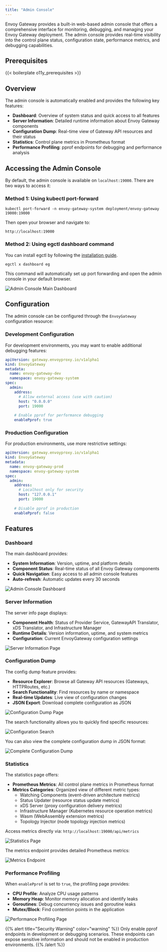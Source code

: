 ```yaml
---
title: "Admin Console"
---
```


Envoy Gateway provides a built-in web-based admin console that offers a comprehensive interface for monitoring, debugging, and managing your Envoy Gateway deployment. The admin console provides real-time visibility into the control plane status, configuration state, performance metrics, and debugging capabilities.

## Prerequisites

{{< boilerplate o11y_prerequisites >}}

## Overview

The admin console is automatically enabled and provides the following key features:

- **Dashboard**: Overview of system status and quick access to all features
- **Server Information**: Detailed runtime information about Envoy Gateway components
- **Configuration Dump**: Real-time view of Gateway API resources and their status
- **Statistics**: Control plane metrics in Prometheus format
- **Performance Profiling**: pprof endpoints for debugging and performance analysis

## Accessing the Admin Console

By default, the admin console is available on `localhost:19000`. There are two ways to access it:

### Method 1: Using kubectl port-forward

```shell
kubectl port-forward -n envoy-gateway-system deployment/envoy-gateway 19000:19000
```

Then open your browser and navigate to:

```text
http://localhost:19000
```

### Method 2: Using egctl dashboard command

You can install egctl by following the [installation guide](../install/install-egctl).

```shell
egctl x dashboard eg
```

This command will automatically set up port forwarding and open the admin console in your default browser.

![Admin Console Main Dashboard](/img/admin_main.png)

## Configuration

The admin console can be configured through the `EnvoyGateway` configuration resource:

### Development Configuration

For development environments, you may want to enable additional debugging features:

```yaml
apiVersion: gateway.envoyproxy.io/v1alpha1
kind: EnvoyGateway
metadata:
  name: envoy-gateway-dev
  namespace: envoy-gateway-system
spec:
  admin:
    address:
      # Allow external access (use with caution)
      host: "0.0.0.0"
      port: 19000
    
    # Enable pprof for performance debugging
    enablePprof: true
```

### Production Configuration

For production environments, use more restrictive settings:

```yaml
apiVersion: gateway.envoyproxy.io/v1alpha1
kind: EnvoyGateway
metadata:
  name: envoy-gateway-prod
  namespace: envoy-gateway-system
spec:
  admin:
    address:
      # Localhost only for security
      host: "127.0.0.1"
      port: 19000
    
    # Disable pprof in production
    enablePprof: false
```

## Features

### Dashboard

The main dashboard provides:

- **System Information**: Version, uptime, and platform details
- **Component Status**: Real-time status of all Envoy Gateway components
- **Quick Navigation**: Easy access to all admin console features
- **Auto-refresh**: Automatic updates every 30 seconds

![Admin Console Dashboard](/img/admin_main.png)

### Server Information

The server info page displays:

- **Component Health**: Status of Provider Service, GatewayAPI Translator, xDS Translator, and Infrastructure Manager
- **Runtime Details**: Version information, uptime, and system metrics
- **Configuration**: Current EnvoyGateway configuration settings

![Server Information Page](/img/admin_server_info.png)

### Configuration Dump

The config dump feature provides:

- **Resource Explorer**: Browse all Gateway API resources (Gateways, HTTPRoutes, etc.)
- **Search Functionality**: Find resources by name or namespace
- **Real-time Updates**: Live view of configuration changes
- **JSON Export**: Download complete configuration as JSON

![Configuration Dump Page](/img/admin_config_dump.png)

The search functionality allows you to quickly find specific resources:

![Configuration Search](/img/admin_config_dump_search.png)

You can also view the complete configuration dump in JSON format:

![Complete Configuration Dump](/img/admin_config_dump_all.png)

### Statistics

The statistics page offers:

- **Prometheus Metrics**: All control plane metrics in Prometheus format
- **Metrics Categories**: Organized view of different metric types:
  - Watching Components (event-driven architecture metrics)
  - Status Updater (resource status update metrics)
  - xDS Server (proxy configuration delivery metrics)
  - Infrastructure Manager (Kubernetes resource operation metrics)
  - Wasm (WebAssembly extension metrics)
  - Topology Injector (node topology injection metrics)

Access metrics directly via: `http://localhost:19000/api/metrics`

![Statistics Page](/img/admin_stats.png)

The metrics endpoint provides detailed Prometheus metrics:

![Metrics Endpoint](/img/admin_metrics.png)

### Performance Profiling

When `enablePprof` is set to `true`, the profiling page provides:

- **CPU Profile**: Analyze CPU usage patterns
- **Memory Heap**: Monitor memory allocation and identify leaks
- **Goroutines**: Debug concurrency issues and goroutine leaks
- **Mutex/Block**: Find contention points in the application

![Performance Profiling Page](/img/admin_profiling.png)

{{% alert title="Security Warning" color="warning" %}}
Only enable pprof endpoints in development or debugging scenarios. These endpoints can expose sensitive information and should not be enabled in production environments.
{{% /alert %}}
